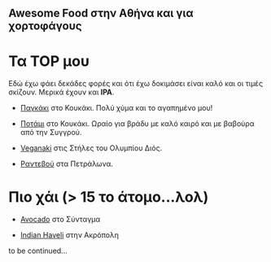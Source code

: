 Awesome Food στην Αθήνα και για χορτοφάγους
----

# Τα TOP μου

Εδώ έχω φάει δεκάδες φορές και ότι έχω δοκιμάσει είναι καλό και οι τιμές σκίζουν. Μερικά έχουν και **IPA**.

- [Παγκάκι](https://foursquare.com/v/%CF%80%CE%B1%CE%B3%CE%BA%CE%AC%CE%BA%CE%B9/4cf80364c28df04d0c62d315) στο Κουκάκι. Πολύ χύμα και το αγαπημένο μου!

- [Ποτάμι](https://foursquare.com/v/%CF%80%CE%BF%CF%84%CE%AC%CE%BC%CE%B9/51e6a8e42fc6b640958d45dd) στο Κουκάκι. Ωραίο για βράδυ με καλό καιρό και με βαβούρα από την Συγγρού.

- [Veganaki](https://foursquare.com/v/veganaki/5193a228498ec560cc2e01c2) στις Στήλες του Ολυμπίου Διός.

- [Ραντεβού](https://foursquare.com/v/%CF%81%CE%B1%CE%BD%CF%84%CE%B5%CE%B2%CE%BF%CF%8D/4ce937fef3bda1435d98bee4) στα Πετράλωνα.

# Πιο χάι (> 15 το άτομο...λολ)

- [Avocado](https://foursquare.com/v/avocado/4dc014e4043706a0320ceaa5) στο Σύνταγμα

- [Indian Haveli](https://foursquare.com/v/indian-haveli/56bd0bff38faa63c94fa4801) στην Ακρόπολη

to be continued...
